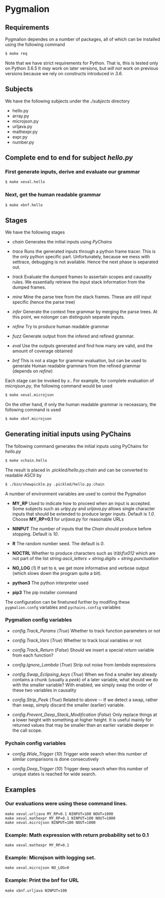 # Pygmalion

## Requirements

Pygmalion dependes on a number of packages, all of which can be installed using
the following command

```bash
$ make req
```

Note that we have strict requirements for Python. That is, this is tested only
on Python 3.6.5 It _may_ work on later versions, but _will not_ work on
previous versions because we rely on constructs introduced in _3.6_.


## Subjects

We have the following subjects under the _./subjects_ directory

* hello.py
* array.py
* microjson.py
* urljava.py
* mathexpr.py
* expr.py
* number.py

## Complete end to end for subject _hello.py_

### First generate inputs, derive and evaluate our grammar

```bash
$ make xeval.hello
```

### Next, get the human readable grammar

```bash
$ make xbnf.hello
```

## Stages

We have the following stages

* _chain_
   Generates the initial inputs using _PyChains_
* _trace_
   Runs the generated inputs through a python frame tracer. This is the only
   python specific part. Unfortunately, because we mess with settrace,
   debugging is not available. Hence the next phase is separated out.
* _track_
   Evaluate the dumped frames to assertain scopes and causality rules. We
   essentially retrieve the input stack information from the dumped frames.
* _mine_
   Mine the parse tree from the stack frames. These are still input
   specific (hence the parse tree)
* _infer_
   Generate the context free grammar by merging the parse trees. At this
   point, we nolonger can distinguish separate inputs.
* _refine_
   Try to produce human readable grammar
* _fuzz_
   Generate output from the infered and refined grammar.
* _eval_
   Use the outputs generated and find how many are valid, and the amount of
   coverage obtained

* _bnf_
  This is not a stage for grammar evaluation, but can be used to generate
  Human readable grammars from the refined grammar (depends on _refine_)

Each stage can be invoked by _x<stagename>.<subject>_. For example, for
complete evaluation of _microjson.py_, the following command would be used

```bash
$ make xeval.microjson
```

On the other hand, if only the human readable grammar is neceassary, the
following command is used

```bash
$ make xbnf.microjson
```

## Generating initial inputs using PyChains

The following command generates the initial inputs using PyChains for
_hello.py_

```bash
$ make xchain.hello
```

The result is placed in _.pickled/hello.py.chain_ and can be converted
to readable ASCII by

```bash
$ ./bin/showpickle.py .pickled/hello.py.chain
```

A number of environment variables are used to control the Pygmalion

* **MY\_RP**
   Used to indicate how to proceed when an input is accepted. Some subjects such
   as _urlpy.py_ and _urljava.py_ allows single character inputs that should be
   extended to produce larger inputs. Default is *1.0*. Choose **MY_RP=0.1**
   for _urljava.py_ for reasonable URLs


* **NINPUT**
   The number of inputs that the *Chain* should produce before stopping.
   Default is *10*.

* **R**
   The random number seed. The default is *0*.

* **NOCTRL**
   Whether to produce characters such as _\t\b\f\x012_ which are not part of
   the list _string.ascii_letters + string.digits + string.punctuation_

* **NO\_LOG** (*1*)
  If set to `0`, we get more informative and verbose output (which slows down
  the program quite a bit).

* **python3**
   The python interpreter used

* **pip3**
   The pip installer command

The configuration can be finetuned further by modifing these `pygmalion.confg`
variables and `pychains.config` variables

### Pygmalion config variables

* *config.Track\_Params* (*True*)
  Whether to track function parameters or not 

* *config.Track\_Vars* (*True*)
  Whether to track local variables or not 

* *config.Track\_Return* (*False*)
  Should we insert a special *return* variable from each function?

* *config.Ignore\_Lambda* (*True*)
  Strip out noise from _lambda_ expressions

* *config.Swap\_Eclipsing_keys* (*True*)
  When we find a smaller key already contains a chunk (usually a _peek_)
  of a later variable, what should we do with the smaller variable? With
  enabled, we simply swap the order of these two variables in causality

* *config.Strip\_Peek* (*True*)
  Related to above -- If we detect a swap, rather than swap, simply discard
  the smaller (earlier) variable.

* *config.Prevent\_Deep\_Stack\_Modification* (*False*)
  Only replace things at a lower height with something at higher height.
  It is useful mainly for returned values that may be smaller than an earlier
  variable deeper in the call scope.

### Pychain config variables

* *config.Wide\_Trigger* (*10*)
  Trigger wide search when this number of similar comparisons is done
  consecutively

* *config.Deep\_Trigger* (*10*)
  Trigger deep search when this number of unique states is reached for wide
  search.

## Examples

### Our evaluations were using these command lines.

```
make xeval.urljava MY_RP=0.1 NINPUT=100 NOUT=1000
make xeval.mathexpr MY_RP=0.1 NINPUT=100 NOUT=1000
make xeval.microjson NINPUT=100 NOUT=1000
```

### Example: Math expression with return probability set to 0.1

```
make xeval.mathexpr MY_RP=0.1
```

### Example: Microjson with logging set.

```
make xeval.microjson NO_LOG=0
```

### Example: Print the bnf for URL

```
make xbnf.urljava NINPUT=100
```

